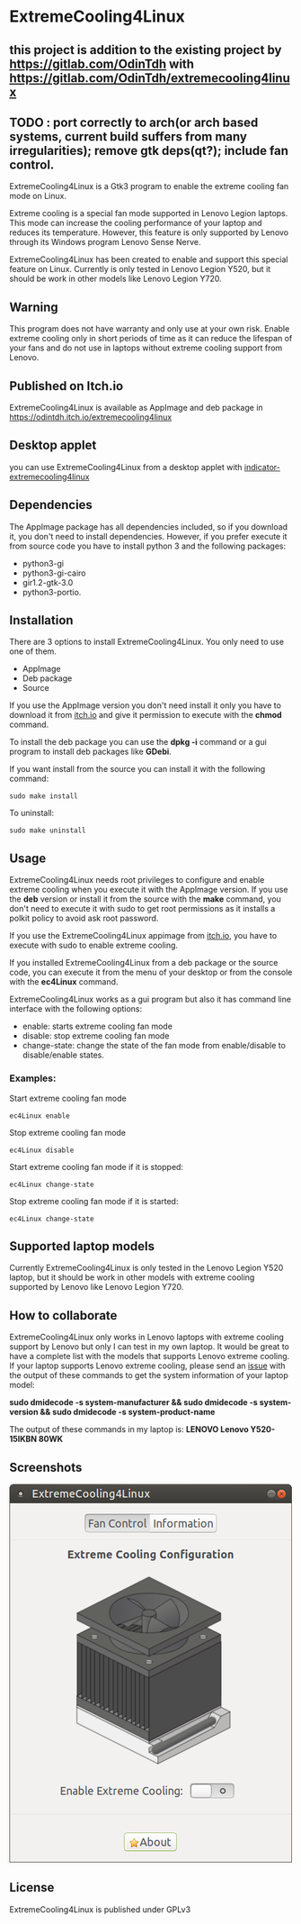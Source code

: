# ExtremeCooling4Linux

## **this project is addition to the existing project by https://gitlab.com/OdinTdh with https://gitlab.com/OdinTdh/extremecooling4linux**
## TODO : port correctly to arch(or arch based systems, current build suffers from many irregularities); remove gtk deps(qt?); include fan control.

ExtremeCooling4Linux is a Gtk3 program to enable the extreme cooling fan mode on Linux.

Extreme cooling is a special fan mode supported in Lenovo Legion laptops. This mode can
increase the cooling performance of your laptop and reduces its temperature.  However, this feature
is only supported by Lenovo through its Windows  program Lenovo Sense Nerve. 

ExtremeCooling4Linux has been created to enable  and support this special feature on Linux. Currently 
is only tested in Lenovo Legion Y520, but it should be work in other models like Lenovo Legion Y720. 

## Warning

This program does not have warranty and only use at your own risk. Enable extreme cooling only in short periods of time as it can 
reduce the lifespan of your fans and do not use in laptops without extreme cooling support from Lenovo.

## Published on Itch.io

ExtremeCooling4Linux is available as AppImage and deb package in https://odintdh.itch.io/extremecooling4linux

## Desktop applet

you can use ExtremeCooling4Linux from a desktop applet with [indicator-extremecooling4linux](https://gitlab.com/OdinTdh/indicator-extremecooling4linux) 

## Dependencies

The AppImage package has all dependencies included, so if you download it, you don't need to install 
dependencies. However, if you prefer execute it from source code you have to install python 3 
and the following packages: 

* python3-gi
* python3-gi-cairo
* gir1.2-gtk-3.0
* python3-portio.

## Installation

There are 3 options to install ExtremeCooling4Linux. You only need to use one of them.

* AppImage
* Deb package
* Source

If you use the AppImage version you don't need install it only you have to download it from [itch.io](https://odintdh.itch.io/extremecooling4linux)
and give it permission to execute with the **chmod** command.

To install the deb package you can use the **dpkg -i** command or a gui program to install deb packages like **GDebi**.

If you want install from the source you can install it with the following command:

    sudo make install
    
To uninstall:

    sudo make uninstall  


## Usage

ExtremeCooling4Linux needs root privileges to configure and enable extreme cooling when you execute it with the AppImage 
version. If you use the **deb** version or install it from the source with the **make** command, you don't need to execute
it with sudo to get root permissions as it installs a polkit policy to avoid ask root password.

If you use the ExtremeCooling4Linux appimage from [itch.io](https://odintdh.itch.io/extremecooling4linux), you have 
to execute with sudo to enable extreme cooling.

If you installed ExtremeCooling4Linux from a deb package or the source code, you can execute it from the
menu of your desktop or from the console with the **ec4Linux** command.
 
ExtremeCooling4Linux works as a gui program but also it has command line interface with the following options:

* enable: starts extreme cooling fan mode
* disable: stop extreme cooling fan mode
* change-state: change the state of the fan mode from enable/disable to disable/enable states.

### Examples:

Start extreme cooling fan mode
    
    ec4Linux enable
    
Stop extreme cooling fan mode

    ec4Linux disable
   
Start extreme cooling fan mode if it is stopped:

    ec4Linux change-state

Stop extreme cooling fan mode if it is started:

    ec4Linux change-state

## Supported laptop models

Currently ExtremeCooling4Linux is only tested in the Lenovo Legion Y520 laptop, but it should be work 
in other models with extreme cooling supported by Lenovo like Lenovo Legion Y720.

## How to collaborate

ExtremeCooling4Linux only works in Lenovo laptops with extreme cooling support by Lenovo but only I can test in my own
laptop. It would be great to have a complete list with the models that supports Lenovo extreme cooling. If your laptop
supports Lenovo extreme cooling, please send an [issue](https://gitlab.com/OdinTdh/extremecooling4linux/issues) with the output of these commands to get the system information
of your laptop model:
 
 **sudo dmidecode -s system-manufacturer && sudo dmidecode -s system-version &&  sudo dmidecode -s system-product-name**

The output of these commands in my laptop is:
**LENOVO
Lenovo Y520-15IKBN
80WK**

## Screenshots

![ExtremeCooling4Linux main user interface](data/img/extremecooling4linux-ui.png)

## License

ExtremeCooling4Linux is published under GPLv3
